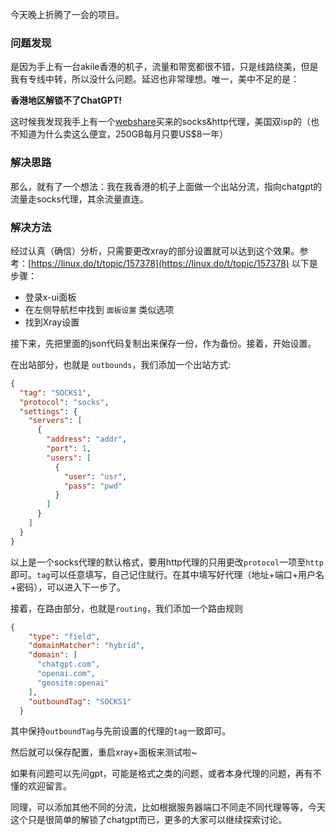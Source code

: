 今天晚上折腾了一会的项目。
### 问题发现
是因为手上有一台akile香港的机子，流量和带宽都很不错，只是线路绕美，但是我有专线中转，所以没什么问题。延迟也非常理想。唯一，美中不足的是：

**香港地区解锁不了ChatGPT!**

这时候我发现我手上有一个[webshare](https://dashboard.webshare.io/)买来的socks&http代理，美国双isp的（也不知道为什么卖这么便宜，250GB每月只要US$8一年）
### 解决思路
那么，就有了一个想法：我在我香港的机子上面做一个出站分流，指向chatgpt的流量走socks代理，其余流量直连。
### 解决方法
经过认真（确信）分析，只需要更改xray的部分设置就可以达到这个效果。参考：[https://linux.do/t/topic/157378](https://linux.do/t/topic/157378)
以下是步骤：

- 登录x-ui面板
- 在左侧导航栏中找到 `面板设置` 类似选项
- 找到Xray设置

接下来，先把里面的json代码复制出来保存一份，作为备份。接着，开始设置。

在出站部分，也就是 `outbounds`，我们添加一个出站方式:
```json
{
  "tag": "SOCKS1",
  "protocol": "socks",
  "settings": {
    "servers": [
      {
        "address": "addr",
        "port": 1,
        "users": [
          {
            "user": "usr",
            "pass": "pwd"
          }
        ]
      }
    ]
  }
}
```
以上是一个socks代理的默认格式，要用http代理的只用更改`protocol`一项至`http`即可。`tag`可以任意填写，自己记住就行。在其中填写好代理（地址+端口+用户名+密码），可以进入下一步了。

接着，在路由部分，也就是`routing`，我们添加一个路由规则
```json
{
    "type": "field",
    "domainMatcher": "hybrid",
    "domain": [
      "chatgpt.com",
      "openai.com",
      "geosite:openai"
    ],
    "outboundTag": "SOCKS1"
  }
```
其中保持`outboundTag`与先前设置的代理的`tag`一致即可。

然后就可以保存配置，重启xray+面板来测试啦~

如果有问题可以先问gpt，可能是格式之类的问题，或者本身代理的问题，再有不懂的欢迎留言。

同理，可以添加其他不同的分流，比如根据服务器端口不同走不同代理等等，今天这个只是很简单的解锁了chatgpt而已，更多的大家可以继续探索讨论。
